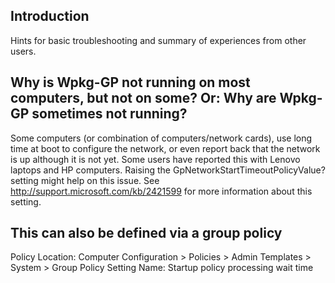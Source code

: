 ## Introduction ##

Hints for basic troubleshooting and summary of experiences from other users.

## Why is Wpkg-GP not running on most computers, but not on some? Or: Why are Wpkg-GP sometimes not running? ##
Some computers (or combination of computers/network cards), use long time at boot to configure the network, or even report back that the network is up although it is not yet. Some users have reported this with Lenovo laptops and HP computers. Raising the GpNetworkStartTimeoutPolicyValue? setting might help on this issue. See http://support.microsoft.com/kb/2421599 for more information about this setting.

## This can also be defined via a group policy ##

Policy Location: Computer Configuration > Policies > Admin Templates > System > Group Policy
Setting Name: Startup policy processing wait time